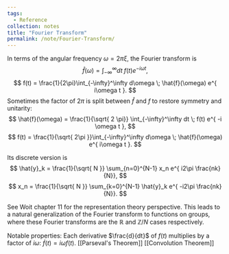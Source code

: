 ```yaml
---
tags:
  - Reference
collection: notes
title: "Fourier Transform"
permalink: /note/Fourier-Transform/
---
```

In terms of the angular frequency $\omega = 2\pi \xi$, the Fourier transform is
$$
\hat{f}(\omega) = \int_{-\infty}^\infty dt \; f(t) e^{ -i \omega t },
$$
$$
f(t) = \frac{1}{2\pi}\int_{-\infty}^\infty d\omega \; \hat{f}(\omega) e^{ i\omega t }.
$$
Sometimes the factor of $2\pi$ is split between $\hat{f}$ and $f$ to restore symmetry and unitarity:
$$
\hat{f}(\omega) = \frac{1}{\sqrt{ 2 \pi}} \int_{-\infty}^\infty dt \; f(t) e^{ -i \omega t },
$$
$$
f(t) = \frac{1}{\sqrt{ 2\pi }}\int_{-\infty}^\infty d\omega \; \hat{f}(\omega) e^{ i\omega t }.
$$

Its discrete version is
$$
\hat{y}_k = \frac{1}{\sqrt{ N }} \sum_{n=0}^{N-1} x_n e^{ i2\pi \frac{nk}{N}},
$$
$$
x_n = \frac{1}{\sqrt{ N }} \sum_{k=0}^{N-1} \hat{y}_k e^{ -i2\pi \frac{nk}{N}}.
$$

See Woit chapter 11 for the representation theory perspective.
This leads to a natural generalization of the Fourier transform to functions on groups, where these Fourier transforms are the $\mathbb{R}$ and $\mathbb{Z}/N$ cases respectively.


Notable properties:
Each derivative $\frac{d}{dt}$ of $f(t)$ multiplies by a factor of $i\omega$: $\dot{f}(t) = i\omega f(t)$.
[[Parseval's Theorem]]
[[Convolution Theorem]]
